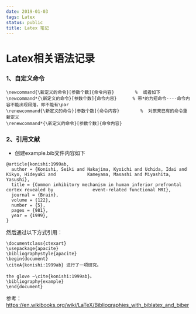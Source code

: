 ```yaml
---
date: 2019-01-03
tags: Latex
status: public
title: Latex 笔记
---
```

# Latex相关语法记录
### 1、自定义命令
```
\newcommand{\新定义的命令}[参数个数]{命令内容}        %  或者如下
\newcommand*{\新定义的命令}[参数个数]{命令内容}      % 带*的为短命令----命令内容不能出现段落，即不能有\par
\renewcommand{\新定义的命令}[参数个数]{命令内容}        %  对原来已有的命令重新定义
\renewcommand*{\新定义的命令}[参数个数]{命令内容} 

```
### 2、引用文献
+ 创建example.bib文件内容如下
```
@article{konishi:1999ab,
  author = {Konishi, Seiki and Nakajima, Kyoichi and Uchida, Idai and Kikyo, Hideyuki and            Kameyama, Masashi and Miyashita, Yasushi},
  title = {Common inhibitory mechanism in human inferior prefrontal cortex revealed by               event-related functional MRI},
  journal = {Brain},
  volume = {122},
  number = {5},
  pages = {981},
  year = {1999},
}

```

然后通过以下方式引用：
```
\documentclass{ctexart}
\usepackage{apacite}
\bibliographystyle{apacite}
\begin{document}
\citeA{konishi:1999ab} 进行了一项研究。

the glove ~\cite{konishi:1999ab}。
\bibliography{example}
\end{document}
```
参考：[](https://en.wikibooks.org/wiki/LaTeX/Bibliographies_with_biblatex_and_biber)https://en.wikibooks.org/wiki/LaTeX/Bibliographies_with_biblatex_and_biber

